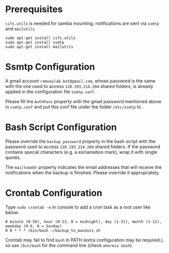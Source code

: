 # Prerequisites

`cifs.utils` is needed for samba mounting; notifications are sent via `ssmtp` and `mailutils`

```
sudo apt-get install cifs.utils
sudo apt-get install ssmtp
sudo apt-get install mailutils
```

# Ssmtp Configuration

A gmail account `ramseylab.bot@gmail.com`, whose password is the same with the one used to access `128.193.214.204` shared folders, is already applied in the configuration file `ssmtp.conf`.

Please fill the `AuthPass` property with the gmail password mentioned above in `ssmtp.conf` and put this conf file under the folder `/etc/ssmtp` to .

# Bash Script Configuration

Please override the `backup_password` property in the bash script with the password used to access `128.193.214.204` shared folders. If the password contains special characters (e.g. a exclamation mark), wrap it with single quotes.

The `mailtoaddr` property indicates the email addresses that will receive the notifications when the backup is finished. Please override it appropriately.

# Crontab Configuration

Type `sudo crontab -e` in console to add a cron task as a root user like below:

```
# minute (0-59), hour (0-23, 0 = midnight), day (1-31), month (1-12), weekday (0-6, 0 = Sunday)
0 0 * * * /bin/bash ~/backup_to_macmini.sh
```

Crontab may fail to find `bash` in PATH (extra configuration may be required.), so use `/bin/bash` for the command line (check `whereis bash`). 
